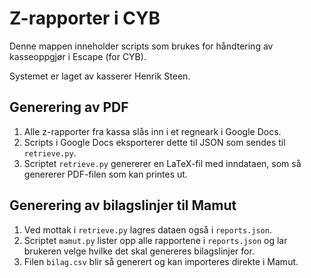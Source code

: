 # Z-rapporter i CYB
Denne mappen inneholder scripts som brukes for håndtering av kasseoppgjør i Escape (for CYB).

Systemet er laget av kasserer Henrik Steen.

## Generering av PDF
1. Alle z-rapporter fra kassa slås inn i et regneark i Google Docs.
2. Scripts i Google Docs eksporterer dette til JSON som sendes til ```retrieve.py```.
3. Scriptet ```retrieve.py``` genererer en LaTeX-fil med inndataen, som så genererer PDF-filen som kan printes ut.

## Generering av bilagslinjer til Mamut
1. Ved mottak i ```retrieve.py``` lagres dataen også i ```reports.json```.
2. Scriptet ```mamut.py``` lister opp alle rapportene i ```reports.json``` og lar brukeren velge hvilke det skal genereres bilagslinjer for.
3. Filen ```bilag.csv``` blir så generert og kan importeres direkte i Mamut.

